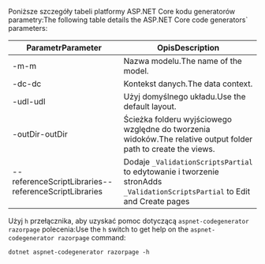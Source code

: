 <a name="codegenerator"></a> <span data-ttu-id="c0307-101">Poniższe szczegóły tabeli platformy ASP.NET Core kodu generatorów parametry:</span><span class="sxs-lookup"><span data-stu-id="c0307-101">The following table details the ASP.NET Core code generators\` parameters:</span></span>

| <span data-ttu-id="c0307-102">Parametr</span><span class="sxs-lookup"><span data-stu-id="c0307-102">Parameter</span></span>               | <span data-ttu-id="c0307-103">Opis</span><span class="sxs-lookup"><span data-stu-id="c0307-103">Description</span></span>|
| ----------------- | ------------ |
| <span data-ttu-id="c0307-104">-m</span><span class="sxs-lookup"><span data-stu-id="c0307-104">-m</span></span>  | <span data-ttu-id="c0307-105">Nazwa modelu.</span><span class="sxs-lookup"><span data-stu-id="c0307-105">The name of the model.</span></span> |
| <span data-ttu-id="c0307-106">-dc</span><span class="sxs-lookup"><span data-stu-id="c0307-106">-dc</span></span>  | <span data-ttu-id="c0307-107">Kontekst danych.</span><span class="sxs-lookup"><span data-stu-id="c0307-107">The data context.</span></span> |
| <span data-ttu-id="c0307-108">-udl</span><span class="sxs-lookup"><span data-stu-id="c0307-108">-udl</span></span> | <span data-ttu-id="c0307-109">Użyj domyślnego układu.</span><span class="sxs-lookup"><span data-stu-id="c0307-109">Use the default layout.</span></span> |
| <span data-ttu-id="c0307-110">-outDir</span><span class="sxs-lookup"><span data-stu-id="c0307-110">-outDir</span></span> | <span data-ttu-id="c0307-111">Ścieżka folderu wyjściowego względne do tworzenia widoków.</span><span class="sxs-lookup"><span data-stu-id="c0307-111">The relative output folder path to create the views.</span></span> |
| <span data-ttu-id="c0307-112">--referenceScriptLibraries</span><span class="sxs-lookup"><span data-stu-id="c0307-112">--referenceScriptLibraries</span></span> | <span data-ttu-id="c0307-113">Dodaje `_ValidationScriptsPartial` to edytowanie i tworzenie stron</span><span class="sxs-lookup"><span data-stu-id="c0307-113">Adds `_ValidationScriptsPartial` to Edit and Create pages</span></span> |

<span data-ttu-id="c0307-114">Użyj `h` przełącznika, aby uzyskać pomoc dotyczącą `aspnet-codegenerator razorpage` polecenia:</span><span class="sxs-lookup"><span data-stu-id="c0307-114">Use the `h` switch to get help on the `aspnet-codegenerator razorpage` command:</span></span>

```console
dotnet aspnet-codegenerator razorpage -h
```
